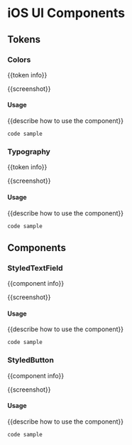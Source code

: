# iOS UI Components

## Tokens

### Colors
{{token info}}

{{screenshot}}

#### Usage
{{describe how to use the component}}
```
code sample
```

### Typography
{{token info}}

{{screenshot}}

#### Usage
{{describe how to use the component}}
```
code sample
```

## Components

### StyledTextField
{{component info}}

{{screenshot}}

#### Usage
{{describe how to use the component}}
```
code sample
```

### StyledButton
{{component info}}

{{screenshot}}

#### Usage
{{describe how to use the component}}
```
code sample
```